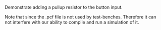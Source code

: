 Demonstrate adding a pullup resistor to the button input.

Note that since the .pcf file is not used by test-benches.
Therefore it can not interfere with our ability to compile and run a simulation of it.
